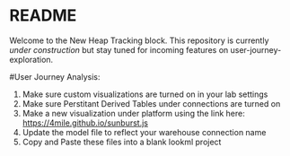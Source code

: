 # README

Welcome to the New Heap Tracking block. This repository is currently _under construction_ but stay tuned for incoming features on user-journey-exploration.


#User Journey Analysis:

1. Make sure custom visualizations are turned on in your lab settings
2. Make sure Perstitant Derived Tables under connections are turned on
3. Make a new visualization under platform using the link here: https://4mile.github.io/sunburst.js
4. Update the model file to reflect your warehouse connection name
5. Copy and Paste these files into a blank lookml project

